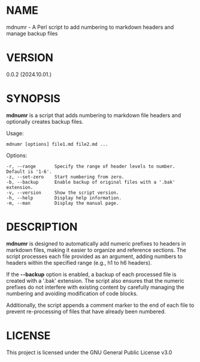 # NAME

mdnumr - A Perl script to add numbering to markdown headers and manage backup files

# VERSION

0.0.2 (2024.10.01.)

# SYNOPSIS

**mdnumr** is a script that adds numbering to markdown file headers and optionally creates backup files.

Usage:

    mdnumr [options] file1.md file2.md ...

Options:

    -r, --range       Specify the range of header levels to number. Default is '1-6'.
    -z, --set-zero    Start numbering from zero.
    -b, --backup      Enable backup of original files with a '.bak' extension.
    -v, --version     Show the script version.
    -h, --help        Display help information.
    -m, --man         Display the manual page.

# DESCRIPTION

**mdnumr** is designed to automatically add numeric prefixes to headers in markdown files, making it easier to organize and reference sections. The script processes each file provided as an argument, adding numbers to headers within the specified range (e.g., h1 to h6 headers).

If the **--backup** option is enabled, a backup of each processed file is created with a '.bak' extension. The script also ensures that the numeric prefixes do not interfere with existing content by carefully managing the numbering and avoiding modification of code blocks.

Additionally, the script appends a comment marker to the end of each file to prevent re-processing of files that have already been numbered.

# LICENSE

This project is licensed under the GNU General Public License v3.0
